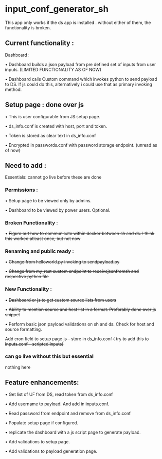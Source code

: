 # input_conf_generator_sh 

This app only works if the ds app is installed <app name>. without either of them, the functionality is broken.

## Current functionality : 


Dashboard :

• Dashboard builds a json payload from pre defined set of inputs from user inputs. (LIMITED FUNCTIONALITY AS OF NOW)

• Dashboard calls Custom command which invokes python to send payload to DS. If js could do this, alternatively i could use that as primary invoking method.

## Setup page : done over js 

• This is user configurable from JS setup page.

• ds_info.conf is created with host, port and token.

• Token is stored as clear text in ds_info.conf

• Encrypted in passwords.conf with password storage endpoint. (unread as of now)



## Need to add : 

Essentials: cannot go live before these are done

### Permissions :
• Setup page to be viewed only by admins.

• Dashboard to be viewed by power users. Optional.

### Broken Functionality :
• ~~Figure out how to communicate within docker between sh and ds. I think this worked atleast once, but not now~~

### Renaming and public ready :
• ~~Change from helloworld.py invoking to sendpayload.py~~

• ~~Change from my_rest custom endpoint to receivejsonfromsh and respective python file~~

### New Functionality :
• ~~Dashboard or js to get custom source lists from users~~

• ~~Ability to mention source and host list in a format. Preferably done over js snippet~~

• Perform basic json payload validations on sh and ds. Check for host and source formatting.

~~Add cron field to setup page js - store in ds_info.conf ( try to add this to inputs.conf - scripted inputs)~~

### can go live without this but essential 
nothing here

## Feature enhancements:

• Get list of UF from DS, read token from ds_info.conf

• Add username to payload. And add in inputs.conf.

• Read password from endpoint and remove from ds_info.conf

• Populate setup page if configured.

• replicate the dashboard with a js script page to generate payload.

• Add validations to setup page.

• Add validations to payload generation page.


   



